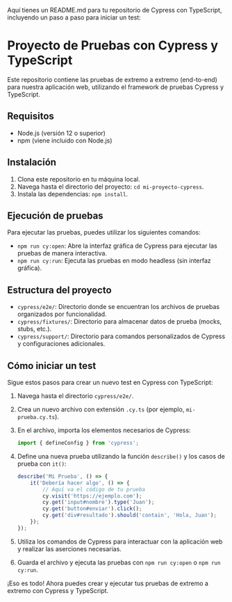 Aquí tienes un README.md para tu repositorio de Cypress con TypeScript, incluyendo un paso a paso para iniciar un test:

# Proyecto de Pruebas con Cypress y TypeScript

Este repositorio contiene las pruebas de extremo a extremo (end-to-end) para nuestra aplicación web, utilizando el framework de pruebas Cypress y TypeScript.

## Requisitos

-   Node.js (versión 12 o superior)
-   npm (viene incluido con Node.js)

## Instalación

1. Clona este repositorio en tu máquina local.
2. Navega hasta el directorio del proyecto: `cd mi-proyecto-cypress`.
3. Instala las dependencias: `npm install`.

## Ejecución de pruebas

Para ejecutar las pruebas, puedes utilizar los siguientes comandos:

-   `npm run cy:open`: Abre la interfaz gráfica de Cypress para ejecutar las pruebas de manera interactiva.
-   `npm run cy:run`: Ejecuta las pruebas en modo headless (sin interfaz gráfica).

## Estructura del proyecto

-   `cypress/e2e/`: Directorio donde se encuentran los archivos de pruebas organizados por funcionalidad.
-   `cypress/fixtures/`: Directorio para almacenar datos de prueba (mocks, stubs, etc.).
-   `cypress/support/`: Directorio para comandos personalizados de Cypress y configuraciones adicionales.

## Cómo iniciar un test

Sigue estos pasos para crear un nuevo test en Cypress con TypeScript:

1. Navega hasta el directorio `cypress/e2e/`.
2. Crea un nuevo archivo con extensión `.cy.ts` (por ejemplo, `mi-prueba.cy.ts`).
3. En el archivo, importa los elementos necesarios de Cypress:

    ```typescript
    import { defineConfig } from 'cypress';
    ```

4. Define una nueva prueba utilizando la función `describe()` y los casos de prueba con `it()`:

    ```typescript
    describe('Mi Prueba', () => {
    	it('Debería hacer algo', () => {
    		// Aquí va el código de tu prueba
    		cy.visit('https://ejemplo.com');
    		cy.get('input#nombre').type('Juan');
    		cy.get('button#enviar').click();
    		cy.get('div#resultado').should('contain', 'Hola, Juan');
    	});
    });
    ```

5. Utiliza los comandos de Cypress para interactuar con la aplicación web y realizar las aserciones necesarias.
6. Guarda el archivo y ejecuta las pruebas con `npm run cy:open` o `npm run cy:run`.

¡Eso es todo! Ahora puedes crear y ejecutar tus pruebas de extremo a extremo con Cypress y TypeScript.

